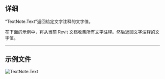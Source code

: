 ## 详细
“TextNote.Text”返回给定文字注释的文字值。

在下面的示例中，将从当前 Revit 文档收集所有文字注释。然后返回文字注释的文字值。

___
## 示例文件

![TextNote.Text](./Revit.Elements.TextNote.Text_img.jpg)
